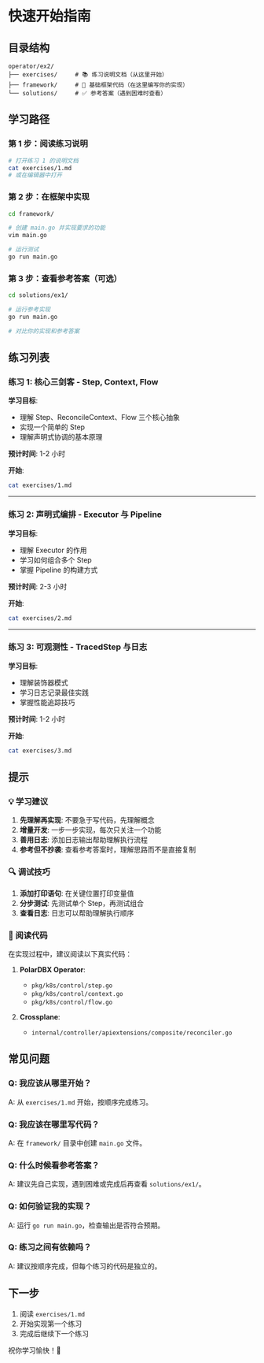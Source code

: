# 快速开始指南

## 目录结构

```
operator/ex2/
├── exercises/     # 📚 练习说明文档（从这里开始）
├── framework/     # 🔧 基础框架代码（在这里编写你的实现）
└── solutions/     # ✅ 参考答案（遇到困难时查看）
```

## 学习路径

### 第 1 步：阅读练习说明

```bash
# 打开练习 1 的说明文档
cat exercises/1.md
# 或在编辑器中打开
```

### 第 2 步：在框架中实现

```bash
cd framework/

# 创建 main.go 并实现要求的功能
vim main.go

# 运行测试
go run main.go
```

### 第 3 步：查看参考答案（可选）

```bash
cd solutions/ex1/

# 运行参考实现
go run main.go

# 对比你的实现和参考答案
```

## 练习列表

### 练习 1: 核心三剑客 - Step, Context, Flow

**学习目标**:
- 理解 Step、ReconcileContext、Flow 三个核心抽象
- 实现一个简单的 Step
- 理解声明式协调的基本原理

**预计时间**: 1-2 小时

**开始**:
```bash
cat exercises/1.md
```

---

### 练习 2: 声明式编排 - Executor 与 Pipeline

**学习目标**:
- 理解 Executor 的作用
- 学习如何组合多个 Step
- 掌握 Pipeline 的构建方式

**预计时间**: 2-3 小时

**开始**:
```bash
cat exercises/2.md
```

---

### 练习 3: 可观测性 - TracedStep 与日志

**学习目标**:
- 理解装饰器模式
- 学习日志记录最佳实践
- 掌握性能追踪技巧

**预计时间**: 1-2 小时

**开始**:
```bash
cat exercises/3.md
```

## 提示

### 💡 学习建议

1. **先理解再实现**: 不要急于写代码，先理解概念
2. **增量开发**: 一步一步实现，每次只关注一个功能
3. **善用日志**: 添加日志输出帮助理解执行流程
4. **参考但不抄袭**: 查看参考答案时，理解思路而不是直接复制

### 🔍 调试技巧

1. **添加打印语句**: 在关键位置打印变量值
2. **分步测试**: 先测试单个 Step，再测试组合
3. **查看日志**: 日志可以帮助理解执行顺序

### 📖 阅读代码

在实现过程中，建议阅读以下真实代码：

1. **PolarDBX Operator**:
   - `pkg/k8s/control/step.go`
   - `pkg/k8s/control/context.go`
   - `pkg/k8s/control/flow.go`

2. **Crossplane**:
   - `internal/controller/apiextensions/composite/reconciler.go`

## 常见问题

### Q: 我应该从哪里开始？

A: 从 `exercises/1.md` 开始，按顺序完成练习。

### Q: 我应该在哪里写代码？

A: 在 `framework/` 目录中创建 `main.go` 文件。

### Q: 什么时候看参考答案？

A: 建议先自己实现，遇到困难或完成后再查看 `solutions/ex1/`。

### Q: 如何验证我的实现？

A: 运行 `go run main.go`，检查输出是否符合预期。

### Q: 练习之间有依赖吗？

A: 建议按顺序完成，但每个练习的代码是独立的。

## 下一步

1. 阅读 `exercises/1.md`
2. 开始实现第一个练习
3. 完成后继续下一个练习

祝你学习愉快！🚀
